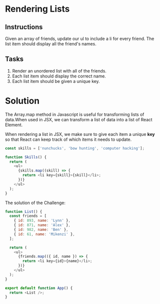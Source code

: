 # Rendering Lists

## Instructions

Given an array of friends, update our ul to include a li for every friend. The list item should display all the friend's names.

## Tasks

1. Render an unordered list with all of the friends.
2. Each list item should display the correct name.
3. Each list item should be given a unique key.

# Solution

The Array.map method in Javascript is useful for transforming lists of data.When used in JSX, we can transform a list of data into a list of React Element.

When rendering a list in JSX, we make sure to give each item a unique **key** so that React can keep track of which items it needs to update.

```javascript
const skills = ['nunchucks', 'bow hunting', 'computer hacking'];

function Skills() {
  return (
    <ul>
      {skills.map((skill) => {
        return <li key={skill}>{skill}</li>;
      })}
    </ul>
  );
}
```

The solution of the Challenge:

```javascript
function List() {
  const friends = [
    { id: 893, name: 'Lynn' },
    { id: 871, name: 'Alex' },
    { id: 982, name: 'Ben' },
    { id: 61, name: 'Mikenzi' },
  ];

  return (
    <ul>
      {friends.map(({ id, name }) => {
        return <li key={id}>{name}</li>;
      })}
    </ul>
  );
}

export default function App() {
  return <List />;
}
```
